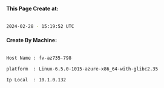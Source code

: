
   
#### This Page Create at:

```bash

2024-02-28 - 15:19:52 UTC

```

#### Create By Machine:

```bash

Host Name : fv-az735-798

platform  : Linux-6.5.0-1015-azure-x86_64-with-glibc2.35

Ip Local  : 10.1.0.132

```

